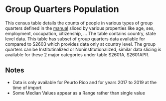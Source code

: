 # Group Quarters Population
This census table details the counts of people in various types of group quarters defined in the [manual](https://www2.census.gov/programs-surveys/acs/tech_docs/group_definitions/2019GQ_Definitions.pdf) sliced by various properties like age, sex, employment, occupation, citizenship, ... The table contains country, state level data. This table has subset of group quarters data available for compared to S2603 which provides data only at country level. The group quarters can be Institutinalized or Noninstitutionalized, similar data slicing is available for these 2 major categories under table S2601A, S2601APR.

## Notes
- Data is only available for Peurto Rico and for years 2017 to 2019 at the time of import
- Some Median Values appear as a Range rather than single value 